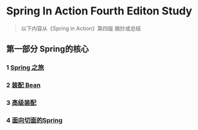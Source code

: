 # Spring In Action Fourth Editon Study

> 以下内容从《Spring in Action》第四版 摘抄或总结

## 第一部分 Spring的核心

### 1 [Spring 之旅](doc/s1c1.md)

### 2 [装配 Bean](doc/s1c2.md)

### 3 [高级装配](doc/s1c3.md)

### 4 [面向切面的Spring](doc/s1c4.md)


